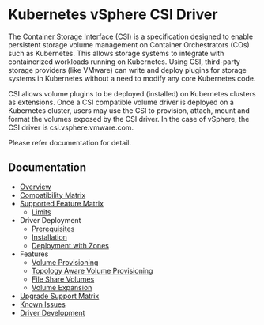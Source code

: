 # Kubernetes vSphere CSI Driver

The [Container Storage Interface (CSI)](https://github.com/container-storage-interface/spec/blob/master/spec.md) is a specification designed to enable persistent storage volume management on Container Orchestrators (COs) such as Kubernetes. This allows storage systems to integrate with containerized workloads running on Kubernetes. Using CSI, third-party storage providers (like VMware) can write and deploy plugins for storage systems in Kubernetes without a need to modify any core Kubernetes code.

CSI allows volume plugins to be deployed (installed) on Kubernetes clusters as extensions. Once a CSI compatible volume driver is deployed on a Kubernetes cluster, users may use the CSI to provision, attach, mount and format the volumes exposed by the CSI driver. In the case of vSphere, the CSI driver is csi.vsphere.vmware.com.

Please refer documentation for detail.

## Documentation

* [Overview](overview.md)
* [Compatibility Matrix](compatiblity_matrix.md)
* [Supported Feature Matrix](supported_features_matrix.md)
  * [Limits](limits.md)
* Driver Deployment
  * [Prerequisites](driver-deployment/prerequisites.md)
  * [Installation](driver-deployment/installation.md)
  * [Deployment with Zones](driver-deployment/deploying_csi_with_zones.md)
* Features
  * [Volume Provisioning](features/volume_provisioning.md)
  * [Topology Aware Volume Provisioning](features/topology_aware_volume_provisioning.md)
  * [File Share Volumes](features/file_share_volumes.md)
  * [Volume Expansion](features/volume_expansion.md)
* [Upgrade Support Matrix](upgrade_support_matrix.md)
* [Known Issues](known_issues.md)
* [Driver Development](development.md)
